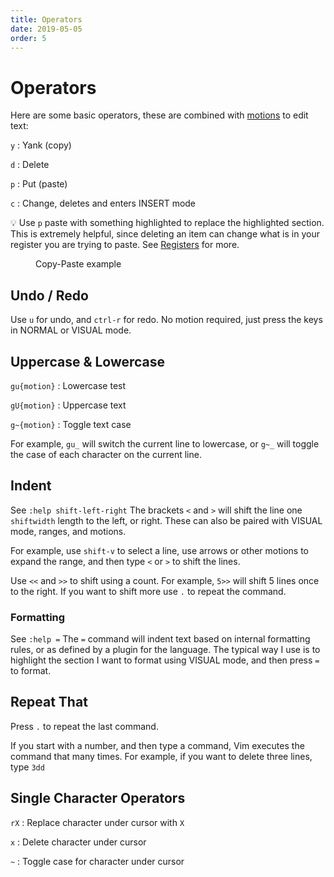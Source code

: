 ```yaml
---
title: Operators
date: 2019-05-05
order: 5
---
```


# Operators

Here are some basic operators, these are combined with [motions](/working-with-vim/basic-motions/) to edit text:

`y`
: Yank (copy)

`d`
: Delete

`p`
: Put (paste)

`c`
: Change, deletes and enters INSERT mode

<span class="tip">💡</span> Use `p` paste with something highlighted to replace the highlighted section. This is extremely helpful, since deleting an item can change what is in your register you are trying to paste. See [Registers](/working-with-vim/registers/) for more.

<figure><asciinema-player src="/working-with-vim/casts/copy-paste.cast" font-size="large" cols="58" rows="15"></asciinema-player><figcaption>Copy-Paste example</figcaption></figure>

## Undo / Redo

Use `u` for undo, and `ctrl-r` for redo. No motion required, just press the keys in NORMAL or VISUAL mode.


## Uppercase & Lowercase

`gu{motion}`
: Lowercase test

`gU{motion}`
: Uppercase text

`g~{motion}`
: Toggle text case

For example, `gu_` will switch the current line to lowercase, or `g~_` will toggle the case of each character on the current line.


## Indent

<span class="sidenote">See `:help shift-left-right`</span> The brackets `<` and `>` will shift the line one `shiftwidth` length to the left, or right. These can also be paired with VISUAL mode, ranges, and motions.

For example, use `shift-v` to select a line, use arrows or other motions to expand the range, and then type `<` or `>` to shift the lines.

Use `<<` and `>>` to shift using a count. For example, `5>>` will shift 5 lines once to the right. If you want to shift more use `.` to repeat the command.


### Formatting

<span class="sidenote">See `:help =` </span> The `=` command will indent text based on internal formatting rules, or as defined by a plugin for the language. The typical way I use is to highlight the section I want to format using VISUAL mode, and then press `=` to format.


## Repeat That

Press `.` to repeat the last command.

If you start with a number, and then type a command, Vim executes the command that many times. For example, if you want to delete three lines, type `3dd`

## Single Character Operators

`rX`
: Replace character under cursor with `X`

`x`
: Delete character under cursor

`~`
: Toggle case for character under cursor


